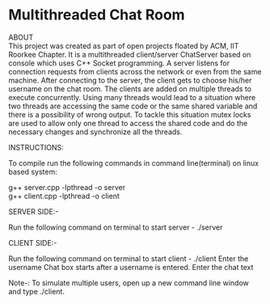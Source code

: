 # Multithreaded Chat Room


ABOUT</br>
This project was created as part of open projects floated by ACM, IIT Roorkee Chapter.
It is a multithreaded client/server ChatServer based on console which uses C++ Socket programming. A server listens for connection requests from clients across the network or even from the same machine. After connecting to the server, the client gets to choose his/her username on the chat room. The clients are added on multiple threads to execute concurrently. Using many threads would lead to a situation where two threads are accessing the same code or the same shared variable and there is a possibility of wrong output. To tackle this situation mutex locks are used to allow only one thread to access the shared code and do the necessary changes and synchronize all the threads.

INSTRUCTIONS:

To compile run the following commands in command line(terminal) on linux based system:

g++ server.cpp -lpthread -o server</br>
g++ client.cpp -lpthread -o client</br>

SERVER SIDE:-

Run the following command on terminal to start server - ./server

CLIENT SIDE:-

Run the following command on terminal to start client - ./client
Enter the username
Chat box starts after a username is entered.
Enter the chat text 


Note-: To simulate multiple users, open up a new command line window and type ./client.
